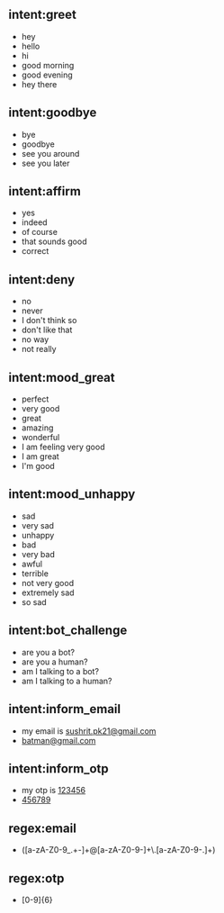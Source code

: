 ## intent:greet
- hey
- hello
- hi
- good morning
- good evening
- hey there

## intent:goodbye
- bye
- goodbye
- see you around
- see you later

## intent:affirm
- yes
- indeed
- of course
- that sounds good
- correct

## intent:deny
- no
- never
- I don't think so
- don't like that
- no way
- not really

## intent:mood_great
- perfect
- very good
- great
- amazing
- wonderful
- I am feeling very good
- I am great
- I'm good

## intent:mood_unhappy
- sad
- very sad
- unhappy
- bad
- very bad
- awful
- terrible
- not very good
- extremely sad
- so sad

## intent:bot_challenge
- are you a bot?
- are you a human?
- am I talking to a bot?
- am I talking to a human?

## intent:inform_email
- my email is [sushrit.pk21@gmail.com](email)
- [batman@gmail.com](email)

## intent:inform_otp
- my otp is [123456](otp)
- [456789](otp)

## regex:email
- ([a-zA-Z0-9_.+-]+@[a-zA-Z0-9-]+\\.[a-zA-Z0-9-.]+)

## regex:otp
- [0-9]{6}